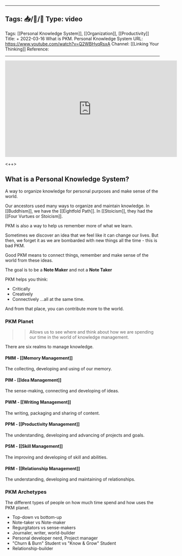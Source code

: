 
---
Tags: 📥/🎥/🔴
Type: video
---

Tags: [[Personal Knowledge System]], [[Organization]], [[Productivity]]
Title: + 2022-03-16 What is PKM. Personal Knowledge System
URL: https://www.youtube.com/watch?v=Q2WBHyqRsxA
Channel: [[Linking Your Thinking]]
Reference: 

---

<center>
	<iframe width="560" height="315" src="https://www.youtube.com/embed/Q2WBHyqRsxA" frameborder="0" allow="accelerometer; autoplay; encrypted-media; gyroscope; picture-in-picture" allow-fullscreen></iframe>
</center>

<++>

## What is a Personal Knowledge System?
A way to organize knowledge for personal purposes and make sense of the world.

Our ancestors used many ways to organize and maintain knowledge. In [[Buddhism]], we have the [[Eightfold Path]]. In [[Stoicism]], they had the [[Four Vurtues or Stoicism]].

PKM is also a way to help us remember more of what we learn.

Sometimes we discover an idea that we feel like it can change our lives. But then, we forget it as we are bombarded with new things all the time - this is bad PKM.

Good PKM means to connect things, remember and make sense of the world from these ideas.

The goal is to be a **Note Maker** and not a **Note Taker**


PKM helps you think:
- Critically
- Creatively
- Connectively
...all at the same time.

And from that place, you can contribute more to the world.
### PKM Planet
>> Allows us to see where and think about how we are spending our time in the world of knowledge management.

There are six realms to manage knowledge. 

#### PMM - [[Memory Management]]

The collecting, developing and using of our memory.

#### PIM - [[Idea Management]]

The sense-making, connecting and developing of ideas.

#### PWM - [[Writing Management]]

The writing, packaging and sharing of content.

#### PPM - [[Productivity Management]]

The understanding, developing and advancing of projects and goals.

#### PSM - [[Skill Management]]

The improving and developing of skill and abilities.

#### PRM - [[Relationship Management]]

The understanding, developing and maintaining of relationships.


### PKM Archetypes

The different types of people on how much time spend and how uses the PKM planet.

- Top-down vs bottom-up
- Note-taker vs Note-maker
- Regurgitators vs sense-makers
- Journaler, writer, world-builder
- Personal developer nerd, Project manager
- "Churn & Burn" Student vs "Know & Grow" Student
- Relationship-builder

